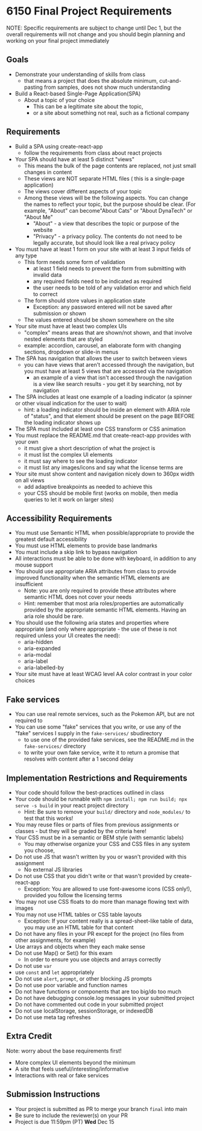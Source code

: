 # 6150 Final Project Requirements

NOTE: Specific requirements are subject to change until Dec 1, but the overall requirements will not change and you should begin planning and working on your final project immediately

## Goals
- Demonstrate your understanding of skills from class
  - that means a project that does the absolute minimum, cut-and-pasting from samples, does not show much understanding
- Build a React-based Single-Page Application(SPA) 
  - About a topic of your choice
    - This can be a legitimate site about the topic, 
    - or a site about something not real, such as a fictional company

## Requirements

- Build a SPA using create-react-app
  - follow the requirements from class about react projects
- Your SPA should have at least 5 distinct "views"
  - This means the bulk of the page contents are replaced, not just small changes in content
  - These views are NOT separate HTML files ( this is a single-page application)
  - The views cover different aspects of your topic
  - Among these views will be the following aspects.  You can change the names to reflect your topic, but the purpose should be clear.  (For example, "About" can become"About Cats" or "About DynaTech" or "About Me"
    - "About" - a view that describes the topic or purpose of the website
    - "Privacy" - a privacy policy.  The contents do not need to be legally accurate, but should look like a real privacy policy
- You must have at least 1 form on your site with at least 3 input fields of any type
  - This form needs some form of validation
    - at least 1 field needs to prevent the form from submitting with invalid data
    - any required fields need to be indicated as required
    - the user needs to be told of any validation error and which field to correct
  - The form should store values in application state
    - Exception: any password entered will not be saved after submission or shown
  - The values entered should be shown somewhere on the site
- Your site must have at least two complex UIs 
  - "complex" means areas that are shown/not shown, and that involve nested elements that are styled
  - example: accordion, carousel, an elaborate form with changing sections, dropdown or slide-in menus
- The SPA has navigation that allows the user to switch between views
  - you can have views that aren't accessed through the navigation, but you must have at least 5 views that are accessed via the navigation
    - an example of a view that isn't accessed through the navigation is a view like search results - you get it by searching, not by navigation
- The SPA includes at least one example of a loading indicator (a spinner or other visual indication for the user to wait)
  - hint: a loading indicator should be inside an element with ARIA role of "status", and that element should be present on the page BEFORE the loading indicator shows up
- The SPA must included at least one CSS transform or CSS animation
- You must replace the README.md that create-react-app provides with your own
  - it must give a short description of what the project is
  - it must list the complex UI elements
  - it must say where to see the loading indicator
  - it must list any images/icons and say what the license terms are
- Your site must show content and navigation nicely down to 360px width on all views
  - add adaptive breakpoints as needed to achieve this
  - your CSS should be mobile first (works on mobile, then media queries to let it work on larger sites)

## Accessibility Requirements
- You must use Semantic HTML when possible/appropriate to provide the greatest default accessibility
- You must use HTML elements to provide base landmarks
- You must include a skip link to bypass navigation
- All interactions must be able to be done with keyboard, in addition to any mouse support
- You should use appropriate ARIA attributes from class to provide improved functionality when the semantic HTML elements are insufficient
  - Note: you are only required to provide these attributes where semantic HTML does not cover your needs
  - Hint: remember that most aria roles/properties are automatically provided by the appropriate semantic HTML elements.  Having an aria role should be rare.
- You should use the following aria states and properties where appropriate (and only where appropriate - the use of these is not required unless your UI creates the need):
  - aria-hidden
  - aria-expanded
  - aria-modal
  - aria-label
  - aria-labelled-by
- Your site must have at least WCAG level AA color contrast in your color choices

## Fake services

- You can use real remote services, such as the Pokemon API, but are not required to
- You can use some "fake" services that you write, or use any of the "fake" services I supply in the `fake-services/` sbudirectory
  - to use one of the provided fake services, see the README.md in the `fake-services/` directory
  - to write your own fake service, write it to return a promise that resolves with content after a 1 second delay

## Implementation Restrictions and Requirements

- Your code should follow the best-practices outlined in class
- Your code should be runnable with `npm install; npm run build; npx serve -s build` in your react project directory
  - Hint: Be sure to remove your `build/` directory and `node_modules/` to test that this works!
- You may reuse files or parts of files from previous assignments or classes - but they will be graded by the criteria here!
- Your CSS must be in a semantic or BEM style (with semantic labels)
  - You may otherwise organize your CSS and CSS files in any system you choose, 
- Do not use JS that wasn't written by you or wasn't provided with this assignment
  - No external JS libraries
- Do not use CSS that you didn't write or that wasn't provided by create-react-app
  - Exception: You are allowed to use font-awesome icons (CSS only!), provided you follow the licensing terms
- You may not use CSS floats to do more than manage flowing text with images
- You may not use HTML tables or CSS table layouts
  - Exception: If your content really is a spread-sheet-like table of data, you may use an HTML table for that content
- Do not have any files in your PR except for the project (no files from other assignments, for example)
- Use arrays and objects when they each make sense
- Do not use Map() or Set() for this exam
  - In order to ensure you use objects and arrays correctly
- Do not use `var`
- use `const` and `let` appropriately
- Do not use `alert`, `prompt`, or other blocking JS prompts
- Do not use poor variable and function names
- Do not have functions or components that are too big/do too much
- Do not have debugging console.log messages in your submitted project
- Do not have commented out code in your submitted project
- Do not use localStorage, sessionStorage, or indexedDB
- Do not use meta tag refreshes

## Extra Credit

Note: worry about the base requirements first!
- More complex UI elements beyond the minimum
- A site that feels useful/interesting/informative
- Interactions with real or fake services

## Submission Instructions

* Your project is submitted as PR to merge your branch `final` into main
* Be sure to include the reviewer(s) on your PR
* Project is due 11:59pm (PT) **Wed** Dec 15


